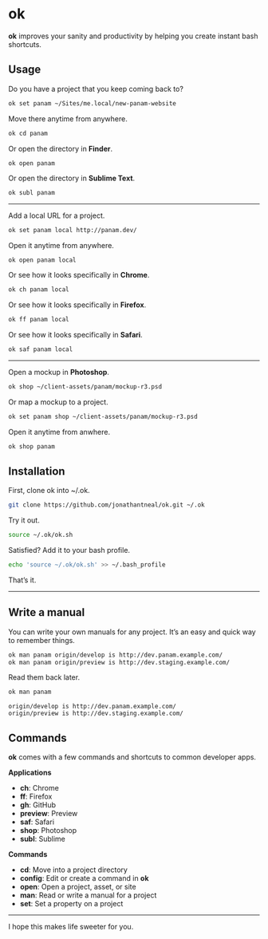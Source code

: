 # ok

**ok** improves your sanity and productivity by helping you create instant bash shortcuts.



## Usage

Do you have a project that you keep coming back to?

```sh
ok set panam ~/Sites/me.local/new-panam-website
```

Move there anytime from anywhere.

```sh
ok cd panam
```

Or open the directory in **Finder**.

```sh
ok open panam
```

Or open the directory in **Sublime Text**.

```sh
ok subl panam
```

---

Add a local URL for a project.

```sh
ok set panam local http://panam.dev/
```

Open it anytime from anywhere.

```
ok open panam local
```

Or see how it looks specifically in **Chrome**.

```sh
ok ch panam local
```

Or see how it looks specifically in **Firefox**.

```sh
ok ff panam local
```

Or see how it looks specifically in **Safari**.

```sh
ok saf panam local
```

---

Open a mockup in **Photoshop**.

```sh
ok shop ~/client-assets/panam/mockup-r3.psd
```

Or map a mockup to a project.

```sh
ok set panam shop ~/client-assets/panam/mockup-r3.psd
```

Open it anytime from anwhere.

```sh
ok shop panam
```



## Installation

First, clone ok into ~/.ok.

```sh
git clone https://github.com/jonathantneal/ok.git ~/.ok
```

Try it out.

```sh
source ~/.ok/ok.sh
```

Satisfied? Add it to your bash profile.

```sh
echo 'source ~/.ok/ok.sh' >> ~/.bash_profile
```

That’s it.

---

## Write a manual

You can write your own manuals for any project. It’s an easy and quick way to remember things.

```sh
ok man panam origin/develop is http://dev.panam.example.com/
ok man panam origin/preview is http://dev.staging.example.com/
```

Read them back later.

```sh
ok man panam
```

```
origin/develop is http://dev.panam.example.com/
origin/preview is http://dev.staging.example.com/
```



## Commands

**ok** comes with a few commands and shortcuts to common developer apps.

**Applications**

- **ch**: Chrome
- **ff**: Firefox
- **gh**: GitHub
- **preview**: Preview
- **saf**: Safari
- **shop**: Photoshop
- **subl**: Sublime

**Commands**

- **cd**: Move into a project directory
- **config**: Edit or create a command in **ok**
- **open**: Open a project, asset, or site
- **man**: Read or write a manual for a project
- **set**: Set a property on a project

---

I hope this makes life sweeter for you.
